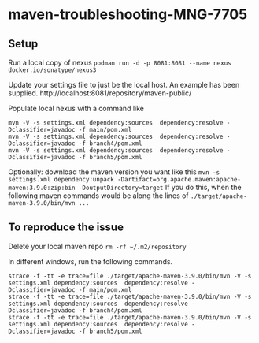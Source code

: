 # maven-troubleshooting-MNG-7705

## Setup
Run a local copy of nexus
`podman run -d -p 8081:8081 --name nexus docker.io/sonatype/nexus3`

Update your settings file to just be the local host. An example has been supplied.
http://localhost:8081/repository/maven-public/

Populate local nexus with a command like
```
mvn -V -s settings.xml dependency:sources  dependency:resolve -Dclassifier=javadoc -f main/pom.xml
mvn -V -s settings.xml dependency:sources  dependency:resolve -Dclassifier=javadoc -f branch4/pom.xml
mvn -V -s settings.xml dependency:sources  dependency:resolve -Dclassifier=javadoc -f branch5/pom.xml
```

Optionally: download the maven version you want like this
`mvn -s settings.xml dependency:unpack -Dartifact=org.apache.maven:apache-maven:3.9.0:zip:bin -DoutputDirectory=target`
If you do this, when the following maven commands would be along the lines of
`./target/apache-maven-3.9.0/bin/mvn ...`

## To reproduce the issue

Delete your local maven repo
`rm -rf ~/.m2/repository`

In different windows, run the following commands.

```
strace -f -tt -e trace=file ./target/apache-maven-3.9.0/bin/mvn -V -s settings.xml dependency:sources  dependency:resolve -Dclassifier=javadoc -f main/pom.xml
strace -f -tt -e trace=file ./target/apache-maven-3.9.0/bin/mvn -V -s settings.xml dependency:sources  dependency:resolve -Dclassifier=javadoc -f branch4/pom.xml
strace -f -tt -e trace=file ./target/apache-maven-3.9.0/bin/mvn -V -s settings.xml dependency:sources  dependency:resolve -Dclassifier=javadoc -f branch5/pom.xml
```
